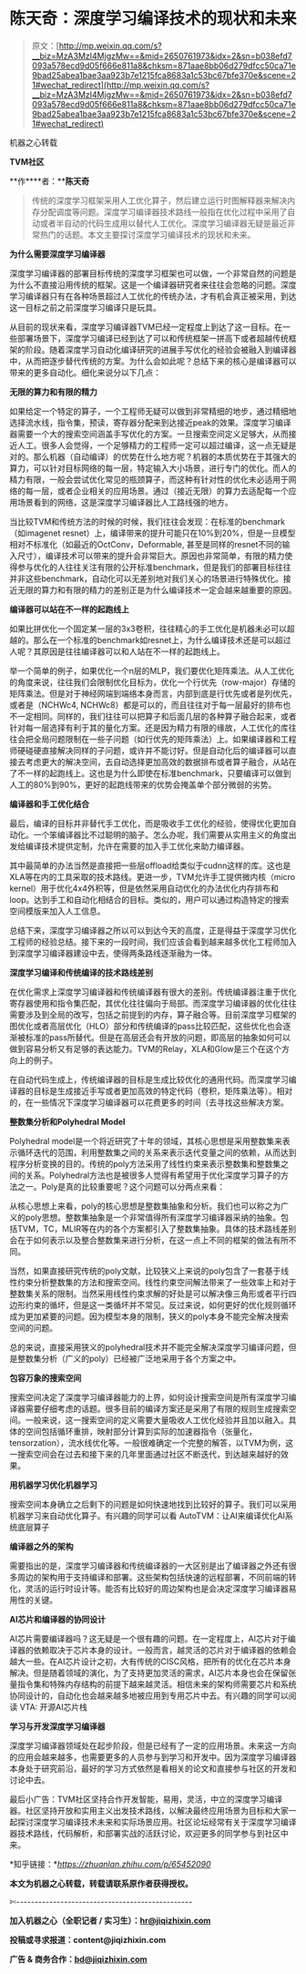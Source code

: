 # 陈天奇：深度学习编译技术的现状和未来

> 原文：[http://mp.weixin.qq.com/s?__biz=MzA3MzI4MjgzMw==&mid=2650761973&idx=2&sn=b038efd7093a578ecd9d05f666e811a8&chksm=871aae8bb06d279dfcc50ca71e9bad25abea1bae3aa923b7e1215fca8683a1c53bc67bfe370e&scene=21#wechat_redirect](http://mp.weixin.qq.com/s?__biz=MzA3MzI4MjgzMw==&mid=2650761973&idx=2&sn=b038efd7093a578ecd9d05f666e811a8&chksm=871aae8bb06d279dfcc50ca71e9bad25abea1bae3aa923b7e1215fca8683a1c53bc67bfe370e&scene=21#wechat_redirect)

机器之心转载

**TVM社区**

**作****者：****陈天奇**

> 传统的深度学习框架采用人工优化算子，然后建立运行时图解释器来解决内存分配调度等问题。深度学习编译器技术路线一般指在优化过程中采用了自动或者半自动的代码生成用以替代人工优化。深度学习编译器无疑是最近非常热门的话题。本文主要探讨深度学习编译技术的现状和未来。

**为什么需要深度学习编译器**

深度学习编译器的部署目标传统的深度学习框架也可以做，一个非常自然的问题是为什么不直接沿用传统的框架。这是一个编译器研究者来往往会忽略的问题。深度学习编译器只有在各种场景超过人工优化的传统办法，才有机会真正被采用，到达这一目标之前之前深度学习编译只是玩具。

从目前的现状来看，深度学习编译器TVM已经一定程度上到达了这一目标。在一些部署场景下，深度学习编译已经到达了可以和传统框架一拼高下或者超越传统框架的阶段。随着深度学习自动化编译研究的进展手写优化的经验会被融入到编译器中，从而把逐步替代传统的方案。为什么会如此呢？总结下来的核心是编译器可以带来的更多自动化。细化来说分以下几点：

**无限的算力和有限的精力**

如果给定一个特定的算子，一个工程师无疑可以做到非常精细的地步，通过精细地选择流水线，指令集，预读，寄存器分配来到达接近peak的效果。深度学习编译器需要一个大的搜索空间涵盖手写优化的方案。一旦搜索空间定义足够大，从而接近人工。很多人会觉得，一个足够精力的工程师一定可以超过编译，这一点无疑是对的。那么机器（自动编译）的优势在什么地方呢？机器的本质优势在于其强大的算力，可以针对目标网络的每一层，特定输入大小场景，进行专门的优化。而人的精力有限，一般会尝试优化常见的瓶颈算子，而这种有针对性的优化未必适用于网络的每一层，或者企业相关的应用场景。通过（接近无限）的算力去适配每一个应用场景看到的网络，这是深度学习编译器比人工路线强的地方。

当比较TVM和传统方法的时候的时候，我们往往会发现：在标准的benchmark（如imagenet resnet）上，编译带来的提升可能只在10%到20%，但是一旦模型相对不标准化（如最近的OctConv，Deformable, 甚至是同样的resnet不同的输入尺寸），编译技术可以带来的提升会非常巨大。原因也非常简单，有限的精力使得参与优化的人往往关注有限的公开标准benchmark，但是我们的部署目标往往并非这些benchmark，自动化可以无差别地对我们关心的场景进行特殊优化。接近无限的算力和有限的精力的差别正是为什么编译技术一定会越来越重要的原因。

**编译器可以站在不一样的起跑线上**

如果比拼优化一个固定某一层的3x3卷积，往往精心的手工优化是机器未必可以超越的。那么在一个标准的benchmark如resnet上，为什么编译技术还是可以超过人呢？其原因是往往编译器可以和人站在不一样的起跑线上。

举一个简单的例子，如果优化一个n层的MLP，我们要优化矩阵乘法。从人工优化的角度来说，往往我们会限制优化目标为，优化一个行优先（row-major）存储的矩阵乘法。但是对于神经网端到端络本身而言，内部到底是行优先或者是列优先，或者是（NCHWc4, NCHWc8）都是可以的，而且往往对于每一层最好的排布也不一定相同。同样的，我们往往可以把算子和后面几层的各种算子融合起来，或者针对每一层选择有利于其的量化方案。还是因为精力有限的缘故，人工优化的库往往会把全局问题限制在一些子问题（如行优先的矩阵乘法）上。如果编译器和工程师硬碰硬直接解决同样的子问题，或许并不能讨好。但是自动化后的编译器可以直接去考虑更大的解决空间，去自动选择更加高效的数据排布或者算子融合，从站在了不一样的起跑线上。这也是为什么即使在标准benchmark，只要编译可以做到人工的80%到90%，更好的起跑线带来的优势会掩盖单个部分微弱的劣势。

**编译器和手工优化结合**

最后，编译的目标并非替代手工优化，而是吸收手工优化的经验，使得优化更加自动化。一个笨编译器比不过聪明的脑子。怎么办呢，我们需要从实用主义的角度出发给编译技术提供定制，允许在需要的加入手工优化来助力编译器。

其中最简单的办法当然是直接把一些层offload给类似于cudnn这样的库。这也是XLA等在内的工具采取的技术路线。更进一步，TVM允许手工提供微内核（micro kernel）用于优化4x4外积等，但是依然采用自动优化的办法优化内存排布和loop。达到手工和自动化相结合的目标。类似的，用户可以通过构造特定的搜索空间模版来加入人工信息。

总结下来，深度学习编译器之所以可以到达今天的高度，正是得益于深度学习优化工程师的经验总结。接下来的一段时间，我们应该会看到越来越多优化工程师加入到深度学习编译器建设中去，使得两条路线逐渐融为一体。

**深度学习编译和传统编译的技术路线差别**

在优化需求上深度学习编译器和传统编译器有很大的差别。传统编译器注重于优化寄存器使用和指令集匹配，其优化往往偏向于局部。而深度学习编译器的优化往往需要涉及到全局的改写，包括之前提到的内存，算子融合等。目前深度学习框架的图优化或者高层优化（HLO）部分和传统编译的pass比较匹配，这些优化也会逐渐被标准的pass所替代。但是在高层还会有开放的问题，即高层的抽象如何可以做到容易分析又有足够的表达能力。TVM的Relay，XLA和Glow是三个在这个方向上的例子。

在自动代码生成上，传统编译器的目标是生成比较优化的通用代码。而深度学习编译器的目标是生成接近手写或者更加高效的特定代码（卷积，矩阵乘法等）。相对的，在一些情况下深度学习编译器可以花费更多的时间（去寻找这些解决方案。

**整数集分析和Polyhedral Model**

Polyhedral model是一个将近研究了十年的领域，其核心思想是采用整数集来表示循环迭代的范围，利用整数集之间的关系来表示迭代变量之间的依赖，从而达到程序分析变换的目的。传统的poly方法采用了线性约束来表示整数集和整数集之间的关系。Polyhedral方法也是被很多人觉得有希望用于优化深度学习算子的方法之一。Poly是真的比较重要呢？这个问题可以分两点来看：

从核心思想上来看，poly的核心思想是整数集抽象和分析。我们也可以称之为广义的poly思想。整数集抽象是一个非常值得所有深度学习编译器采纳的抽象。包括TVM，TC，MLIR等在内的各个方案都引入了整数集抽象。具体的技术路线差别会在于如何表示以及整合整数集来进行分析，在这一点上不同的框架的做法有所不同。

当然，如果直接研究传统的poly文献，比较狭义上来说的poly包含了一套基于线性约束分析整数集的方法和搜索空间。线性约束空间解法带来了一些效率上和对于整数集关系的限制。当然采用线性约束求解的好处是可以解决像三角形或者平行四边形约束的循坏，但是这一类循坏并不常见。反过来说，如何更好的优化规则循环成为更加紧要的问题。因为模型本身的限制，狭义的poly本身不能完全解决搜索空间的问题。

总的来说，直接采用狭义的polyhedral技术并不能完全解决深度学习编译问题，但是整数集分析（广义的poly）已经被广泛地采用于各个方案之中。

**包容万象的搜索空间**

搜索空间决定了深度学习编译器能力的上界，如何设计搜索空间是所有深度学习编译器需要仔细考虑的话题。很多目前的编译方案还是采用了有限的规则生成搜索空间。一般来说，这一搜索空间的定义需要大量吸收人工优化经验并且加以融入。具体的空间包括循环重排，映射部分计算到实际的加速器指令（张量化，tensorzation），流水线优化等。一般很难确定一个完整的解答，以TVM为例，这一搜索空间会在过去和接下来的几年里面通过社区不断迭代，到达越来越好的效果。

**用机器学习优化机器学习**

搜索空间本身确立之后剩下的问题是如何快速地找到比较好的算子。我们可以采用机器学习来自动优化算子。有兴趣的同学可以看 AutoTVM：让AI来编译优化AI系统底层算子

**编译器之外的架构**

需要指出的是，深度学习编译器和传统编译器的一大区别是出了编译器之外还有很多周边的架构用于支持编译和部署。这些架构包括快速的远程部署，不同前端的转化，灵活的运行时设计等。能否有比较好的周边架构也是会决定深度学习编译器易用性的关键。

**AI芯片和编译器的协同设计**

AI芯片需要编译器吗？这无疑是一个很有趣的问题。在一定程度上，AI芯片对于编译器的依赖取决于芯片本身的设计。一般而言，越灵活的芯片对于编译器的依赖会越大一些。在AI芯片设计之初，大有传统的CISC风格，把所有的优化在芯片本身解决。但是随着领域的演化，为了支持更加灵活的需求，AI芯片本身也会在保留张量指令集和特殊内存结构的前提下越来越灵活。相信未来的架构师需要芯片和系统协同设计的，自动化也会越来越多地被应用到专用芯片中去。有兴趣的同学可以阅读 VTA: 开源AI芯片栈

**学习与开发深度学习编译器**

深度学习编译器领域处在起步阶段，但是已经有了一定的应用场景。未来这一方向的应用会越来越多，也需要更多的人员参与到学习和开发中。因为深度学习编译器本身处于研究前沿，最好的学习方式依然是看相关的论文和直接参与社区的开发和讨论中去。

最后小广告：TVM社区坚持合作开发智能，易用，灵活，中立的深度学习编译器。社区坚持开放和实用主义出发技术路线，以解决最终应用场景为目标和大家一起探讨深度学习编译技术未来和实际场景应用。社区论坛经常有关于深度学习编译器技术路线，代码解析，和部署实战的活跃讨论，欢迎更多的同学参与到社区中来。

*知乎链接：**https://zhuanlan.zhihu.com/p/65452090*

****本文为机器之心转载，**转载请联系原作者获得授权****。**

✄------------------------------------------------

**加入机器之心（全职记者 / 实习生）：hr@jiqizhixin.com**

**投稿或寻求报道：**content**@jiqizhixin.com**

**广告 & 商务合作：bd@jiqizhixin.com**